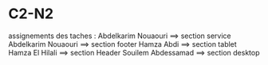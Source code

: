 # C2-N2

assignements des taches :
Abdelkarim Nouaouri ==> section service
Abdelkarim Nouaouri ==> section footer
Hamza Abdi ==> section tablet
Hamza El Hilali ==> section Header
Souilem Abdessamad ==> section desktop


